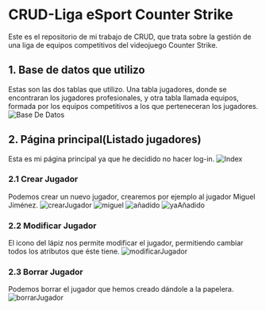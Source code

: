 # CRUD-Liga eSport Counter Strike
Este es el repositorio de mi trabajo de CRUD, que trata sobre la gestión de una liga de equipos competitivos del videojuego Counter Strike.

## 1. Base de datos que utilizo
Estas son las dos tablas que utilizo. Una tabla jugadores, donde se encontraran los jugadores profesionales, y otra tabla llamada equipos, formada por los equipos competitivos a los que perteneceran los jugadores.
![Base De Datos](https://user-images.githubusercontent.com/91873618/155110139-12c7228b-0635-46c5-8f21-79e20e3e95db.png)

## 2. Página principal(Listado jugadores)
Esta es mi página principal ya que he decidido no hacer log-in.
![Index](https://user-images.githubusercontent.com/91873618/155367277-fd17f2fe-1c9d-4286-a571-5c9710cde7a0.jpg)

### 2.1 Crear Jugador
Podemos crear un nuevo jugador, crearemos por ejemplo al jugador Miguel Jiménez.
![crearJugador](https://user-images.githubusercontent.com/91873618/155370036-32a4ed06-9bb9-41cc-8c75-e3b0e70c8849.jpg)
![miguel](https://user-images.githubusercontent.com/91873618/155371538-17e71f1f-dda6-468e-85cd-9a63f2ddd9ec.jpg)
![añadido](https://user-images.githubusercontent.com/91873618/155371354-e3c52014-d451-4a67-8c11-e03a6fe157be.png)
![yaAñadido](https://user-images.githubusercontent.com/91873618/155372326-f1eddb8d-1765-4176-ae59-110439a97d10.png)

### 2.2 Modificar Jugador
El icono del lápiz nos permite modificar el jugador, permitiendo cambiar todos los atributos que éste tiene.
![modificarJugador](https://user-images.githubusercontent.com/91873618/155369177-276641b3-badc-421a-a182-191d7f6eb29f.jpg)

### 2.3 Borrar Jugador
Podemos borrar el jugador que hemos creado dándole a la papelera. 
![borrarJugador](https://user-images.githubusercontent.com/91873618/155372404-47b896f1-3d96-4f2a-918f-a447a649561a.png)

